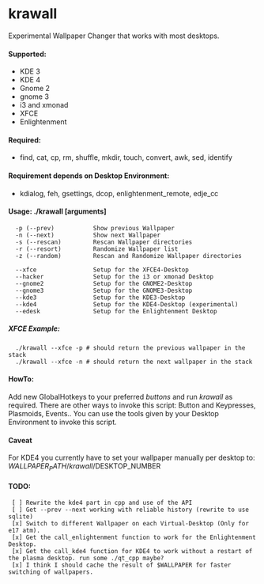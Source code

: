 krawall
=======

Experimental Wallpaper Changer that works with most desktops.

#### Supported:
  * KDE 3
  * KDE 4
  * Gnome 2
  * gnome 3
  * i3 and xmonad
  * XFCE
  * Enlightenment

#### Required:
  * find, cat, cp, rm, shuffle, mkdir, touch, convert, awk, sed, identify

#### Requirement depends on Desktop Environment:
  * kdialog, feh, gsettings, dcop, enlightenment_remote, edje_cc

#### Usage: ./krawall [arguments]
      -p (--prev)           Show previous Wallpaper
      -n (--next)           Show next Wallpaper
      -s (--rescan)         Rescan Wallpaper directories
      -r (--resort)         Randomize Wallpaper list
      -z (--random)         Rescan and Randomize Wallpaper directories

      --xfce                Setup for the XFCE4-Desktop
      --hacker              Setup for the i3 or xmonad Desktop
      --gnome2              Setup for the GNOME2-Desktop
      --gnome3              Setup for the GNOME3-Desktop
      --kde3                Setup for the KDE3-Desktop
      --kde4                Setup for the KDE4-Desktop (experimental)
      --edesk               Setup for the Enlightenment Desktop

##### XFCE Example:
      ./krawall --xfce -p # should return the previous wallpaper in the stack
      ./krawall --xfce -n # should return the next wallpaper in the stack

#### HowTo:
 Add new GlobalHotkeys to your preferred _buttons_ and run *krawall* as required.
 There are other ways to invoke this script: Button and Keypresses, Plasmoids, Events..
 You can use the tools given by your Desktop Environment to invoke this script.

#### Caveat
For KDE4 you currently have to set your wallpaper manually per desktop to:
    $WALLPAPER_PATH/krawall/$DESKTOP_NUMBER


#### TODO:
     [ ] Rewrite the kde4 part in cpp and use of the API
     [ ] Get --prev --next working with reliable history (rewrite to use sqlite)
     [x] Switch to different Wallpaper on each Virtual-Desktop (Only for e17 atm).
     [x] Get the call_enlightenment function to work for the Enlightenment Desktop.
     [x] Get the call_kde4 function for KDE4 to work without a restart of the plasma desktop. run some ./qt_cpp maybe?
     [x] I think I should cache the result of $WALLPAPER for faster switching of wallpapers.
